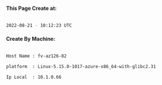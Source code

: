 
   
#### This Page Create at:

```bash

2022-08-21 - 10:12:23 UTC

```

#### Create By Machine:

```bash

Host Name : fv-az126-82

platform  : Linux-5.15.0-1017-azure-x86_64-with-glibc2.31

Ip Local  : 10.1.0.66

```

